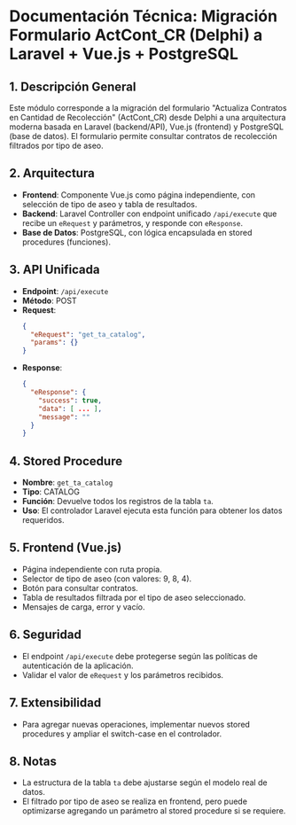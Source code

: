 # Documentación Técnica: Migración Formulario ActCont_CR (Delphi) a Laravel + Vue.js + PostgreSQL

## 1. Descripción General
Este módulo corresponde a la migración del formulario "Actualiza Contratos en Cantidad de Recolección" (ActCont_CR) desde Delphi a una arquitectura moderna basada en Laravel (backend/API), Vue.js (frontend) y PostgreSQL (base de datos). El formulario permite consultar contratos de recolección filtrados por tipo de aseo.

## 2. Arquitectura
- **Frontend**: Componente Vue.js como página independiente, con selección de tipo de aseo y tabla de resultados.
- **Backend**: Laravel Controller con endpoint unificado `/api/execute` que recibe un `eRequest` y parámetros, y responde con `eResponse`.
- **Base de Datos**: PostgreSQL, con lógica encapsulada en stored procedures (funciones).

## 3. API Unificada
- **Endpoint**: `/api/execute`
- **Método**: POST
- **Request**:
  ```json
  {
    "eRequest": "get_ta_catalog",
    "params": {}
  }
  ```
- **Response**:
  ```json
  {
    "eResponse": {
      "success": true,
      "data": [ ... ],
      "message": ""
    }
  }
  ```

## 4. Stored Procedure
- **Nombre**: `get_ta_catalog`
- **Tipo**: CATALOG
- **Función**: Devuelve todos los registros de la tabla `ta`.
- **Uso**: El controlador Laravel ejecuta esta función para obtener los datos requeridos.

## 5. Frontend (Vue.js)
- Página independiente con ruta propia.
- Selector de tipo de aseo (con valores: 9, 8, 4).
- Botón para consultar contratos.
- Tabla de resultados filtrada por el tipo de aseo seleccionado.
- Mensajes de carga, error y vacío.

## 6. Seguridad
- El endpoint `/api/execute` debe protegerse según las políticas de autenticación de la aplicación.
- Validar el valor de `eRequest` y los parámetros recibidos.

## 7. Extensibilidad
- Para agregar nuevas operaciones, implementar nuevos stored procedures y ampliar el switch-case en el controlador.

## 8. Notas
- La estructura de la tabla `ta` debe ajustarse según el modelo real de datos.
- El filtrado por tipo de aseo se realiza en frontend, pero puede optimizarse agregando un parámetro al stored procedure si se requiere.
